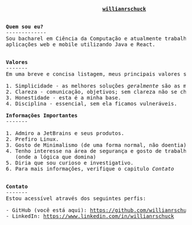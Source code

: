 <pre>
                                 <b><ins>willianrschuck</ins></b>
 
  
  <b>Quem sou eu?</b>
  -------------
  Sou bacharel em Ciência da Computação e atualmente trabalho desenvolvendo 
  aplicações web e mobile utilizando Java e React.

 
  <b>Valores</b>
  -------
  Em uma breve e concisa listagem, meus principais valores são:
  
  1. Simplicidade - as melhores soluções <i>geralmente</i> são as mais simples.
  2. Clareza - comunicação, objetivos; sem clareza não se chega a lugar algum.
  3. Honestidade - esta é a minha base.
  4. Disciplina - essencial, sem ela ficamos vulneráveis.

  <b>Informações Importantes</b>
  -------
  
  1. Admiro a JetBrains e seus produtos.
  2. Prefiro Linux.
  3. Gosto de Minimalismo (de uma forma normal, não doentia).
  4. Tenho interesse na área de segurança e gosto de trabalhar no lado do servidor
     (onde a lógica que domina)
  5. Diria que sou curioso e investigativo.
  6. Para mais informações, verifique o capitulo <i>Contato</i>
 
  
  <b>Contato</b>
  -------
  Estou acessível através dos seguintes perfis:
  
  - GitHub (você está aqui): <a href="https://github.com/willianrschuck">https://github.com/willianrschuck</a>
  - LinkedIn: <a href="https://www.linkedin.com/in/willianrschuck">https://www.linkedin.com/in/willianrschuck</a>
</pre>
